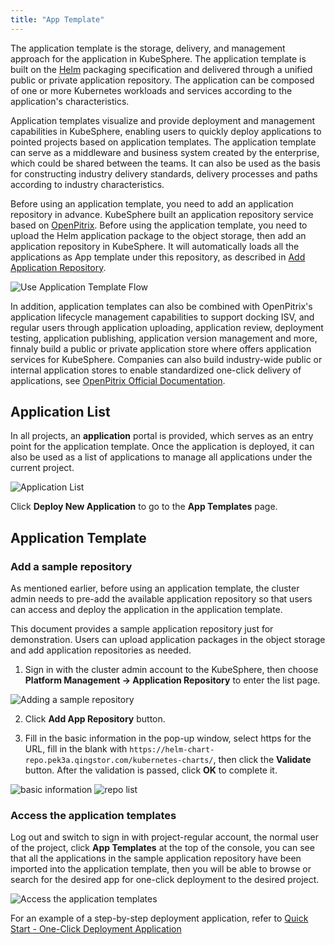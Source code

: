 ```yaml
---
title: "App Template"
---
```


The application template is the storage, delivery, and management approach for the application in KubeSphere. The application template is built on the [Helm](https://helm.sh/) packaging specification and delivered through a unified public or private application repository. The application can be composed of one or more Kubernetes workloads and services according to the application's characteristics.

Application templates visualize and provide deployment and management capabilities in KubeSphere, enabling users to quickly deploy applications to pointed projects based on application templates. The application template can serve as a middleware and business system created by the enterprise, which could be shared between the teams. It can also be used as the basis for constructing industry delivery standards, delivery processes and paths according to industry characteristics. 

Before using an application template, you need to add an application repository in advance. KubeSphere built an application repository service based on [OpenPitrix](https://openpitrix.io). Before using the application template, you need to upload the Helm application package to the object storage, then add an application repository in KubeSphere. It will automatically loads all the applications as App template under this repository, as described in [Add Application Repository](../../platform-management/app-repo).

![Use Application Template Flow](/app-template-en.svg)

In addition, application templates can also be combined with OpenPitrix's application lifecycle management capabilities to support docking ISV, and regular users through application uploading, application review, deployment testing, application publishing, application version management and more, finnaly build a public or private application store where offers application services for KubeSphere. Companies can also build industry-wide public or internal application stores to enable standardized one-click delivery of applications, see [OpenPitrix Official Documentation](https://docs.openpitrix.io/v0.3/zh-CN/user-guide/introduction/).

## Application List

In all projects, an **application** portal is provided, which serves as an entry point for the application template. Once the application is deployed, it can also be used as a list of applications to manage all applications under the current project.

![Application List](https://pek3b.qingstor.com/kubesphere-docs/png/20190311134718.png)

Click **Deploy New Application** to go to the **App Templates** page.

## Application Template

### Add a sample repository

As mentioned earlier, before using an application template, the cluster admin needs to pre-add the available application repository so that users can access and deploy the application in the application template.

This document provides a sample application repository just for demonstration. Users can upload application packages in the object storage and add application repositories as needed.

1. Sign in with the cluster admin account to the KubeSphere, then choose **Platform Management → Application Repository** to enter the list page.

![Adding a sample repository](https://pek3b.qingstor.com/kubesphere-docs/png/20190311144713.png)

2. Click **Add App Repository** button.

3. Fill in the basic information in the pop-up window, select https for the URL, fill in the blank with `https://helm-chart-repo.pek3a.qingstor.com/kubernetes-charts/`, then click the **Validate** button. After the validation is passed, click **OK** to complete it.

![basic information](https://pek3b.qingstor.com/kubesphere-docs/png/20190311145152.png)
![repo list](https://pek3b.qingstor.com/kubesphere-docs/png/20190311145335.png)

### Access the application templates

Log out and switch to sign in with project-regular account, the normal user of the project, click **App Templates** at the top of the console, you can see that all the applications in the sample application repository have been imported into the application template, then you will be able to browse or search for the desired app for one-click deployment to the desired project.

![Access the application templates](https://pek3b.qingstor.com/kubesphere-docs/png/20190311145824.png)

For an example of a step-by-step deployment application, refer to [Quick Start - One-Click Deployment Application](../../quick-start/one-click-deploy)